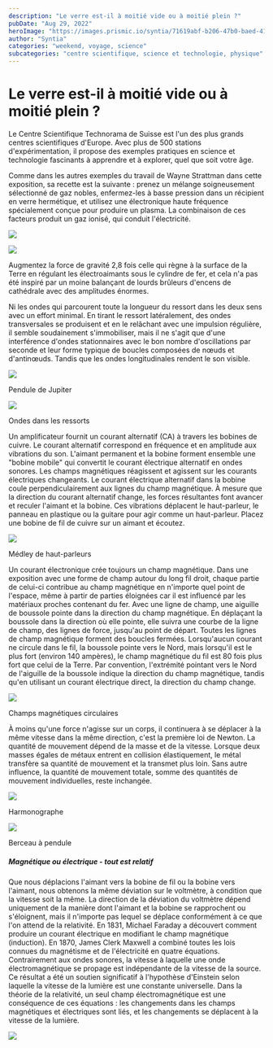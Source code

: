 ```yaml
---
description: "Le verre est-il à moitié vide ou à moitié plein ?"
pubDate: "Aug 29, 2022"
heroImage: "https://images.prismic.io/syntia/71619abf-b206-47b0-baed-41580e36f2dc_img_20220828_131405.jpg?auto=compress,format"
author: "Syntia"
categories: "weekend, voyage, science"
subcategories: "centre scientifique, science et technologie, physique"
---
```


# **Le verre est-il à moitié vide ou à moitié plein ?**

Le Centre Scientifique Technorama de Suisse est l'un des plus grands centres
scientifiques d'Europe. Avec plus de 500 stations d'expérimentation, il propose
des exemples pratiques en science et technologie fascinants à apprendre et à
explorer, quel que soit votre âge.

Comme dans les autres exemples du travail de Wayne Strattman dans cette
exposition, sa recette est la suivante : prenez un mélange soigneusement
sélectionné de gaz nobles, enfermez-les à basse pression dans un récipient en
verre hermétique, et utilisez une électronique haute fréquence spécialement
conçue pour produire un plasma. La combinaison de ces facteurs produit un gaz
ionisé, qui conduit l'électricité.

![](https://images.prismic.io/syntia/4806ffdd-454f-420f-8801-3aedbf5e1be1_img_20220828_153325.jpg?auto=compress,format)

![](https://images.prismic.io/syntia/cfbdb2ff-d7d8-4d17-94f6-6c0ff17b7ac7_img_20220828_153337_1-1.jpg?auto=compress,format)

Augmentez la force de gravité 2,8 fois celle qui règne à la surface de la Terre
en régulant les électroaimants sous le cylindre de fer, et cela n'a pas été
inspiré par un moine balançant de lourds brûleurs d'encens de cathédrale avec
des amplitudes énormes.

Ni les ondes qui parcourent toute la longueur du ressort dans les deux sens avec
un effort minimal. En tirant le ressort latéralement, des ondes transversales se
produisent et en le relâchant avec une impulsion régulière, il semble
soudainement s'immobiliser, mais il ne s'agit que d'une interférence d'ondes
stationnaires avec le bon nombre d'oscillations par seconde et leur forme
typique de boucles composées de nœuds et d'antinœuds. Tandis que les ondes
longitudinales rendent le son visible.

![](https://images.prismic.io/syntia/fa22f35d-0365-42ea-8ae0-e27b174dd320_img_20220828_125430.jpg?auto=compress,format)

Pendule de Jupiter

![](https://images.prismic.io/syntia/4627badc-3a0d-462e-b80d-78b031ad41ad_img_20220828_125940.jpg?auto=compress,format)

Ondes dans les ressorts

Un amplificateur fournit un courant alternatif (CA) à travers les bobines de
cuivre. Le courant alternatif correspond en fréquence et en amplitude aux
vibrations du son. L'aimant permanent et la bobine forment ensemble une "bobine
mobile" qui convertit le courant électrique alternatif en ondes sonores. Les
champs magnétiques réagissent et agissent sur les courants électriques
changeants. Le courant électrique alternatif dans la bobine coule
perpendiculairement aux lignes du champ magnétique. À mesure que la direction du
courant alternatif change, les forces résultantes font avancer et reculer
l'aimant et la bobine. Ces vibrations déplacent le haut-parleur, le panneau en
plastique ou la guitare pour agir comme un haut-parleur. Placez une bobine de
fil de cuivre sur un aimant et écoutez.

![](https://images.prismic.io/syntia/918720b2-6ccb-4c20-8330-f8108e067bac_img_20220828_131903.jpg?auto=compress,format)

Médley de haut-parleurs

Un courant électronique crée toujours un champ magnétique. Dans une exposition
avec une forme de champ autour du long fil droit, chaque partie de celui-ci
contribue au champ magnétique en n'importe quel point de l'espace, même à partir
de parties éloignées car il est influencé par les matériaux proches contenant du
fer. Avec une ligne de champ, une aiguille de boussole pointe dans la direction
du champ magnétique. En déplaçant la boussole dans la direction où elle pointe,
elle suivra une courbe de la ligne de champ, des lignes de force, jusqu'au point
de départ. Toutes les lignes de champ magnétique forment des boucles fermées.
Lorsqu'aucun courant ne circule dans le fil, la boussole pointe vers le Nord,
mais lorsqu'il est le plus fort (environ 140 ampères), le champ magnétique du
fil est 80 fois plus fort que celui de la Terre. Par convention, l'extrémité
pointant vers le Nord de l'aiguille de la boussole indique la direction du champ
magnétique, tandis qu'en utilisant un courant électrique direct, la direction du
champ change.

![](https://images.prismic.io/syntia/a28f1978-1065-4967-abd6-4a46bb7bcb5e_img_20220828_132829.jpg?auto=compress,format)

Champs magnétiques circulaires

À moins qu'une force n'agisse sur un corps, il continuera à se déplacer à la
même vitesse dans la même direction, c'est la première loi de Newton. La
quantité de mouvement dépend de la masse et de la vitesse. Lorsque deux masses
égales de métaux entrent en collision élastiquement, le métal transfère sa
quantité de mouvement et la transmet plus loin. Sans autre influence, la
quantité de mouvement totale, somme des quantités de mouvement individuelles,
reste inchangée.

![](https://images.prismic.io/syntia/ddb50c72-bf6c-463f-a68d-a42bd8c36bc0_img_20220828_130257.jpg?auto=compress,format)

Harmonographe

![](https://images.prismic.io/syntia/ca9d7bcb-a8b9-4db3-aee4-775371ffdc17_img_20220828_131353.jpg?auto=compress,format)

Berceau à pendule

##### **Magnétique ou électrique - tout est relatif**

Que nous déplacions l'aimant vers la bobine de fil ou la bobine vers l'aimant,
nous obtenons la même déviation sur le voltmètre, à condition que la vitesse
soit la même. La direction de la déviation du voltmètre dépend uniquement de la
manière dont l'aimant et la bobine se rapprochent ou s'éloignent, mais il
n'importe pas lequel se déplace conformément à ce que l'on attend de la
relativité. En 1831, Michael Faraday a découvert comment produire un courant
électrique en modifiant le champ magnétique (induction). En 1870, James Clerk
Maxwell a combiné toutes les lois connues du magnétisme et de l'électricité en
quatre équations. Contrairement aux ondes sonores, la vitesse à laquelle une
onde électromagnétique se propage est indépendante de la vitesse de la source.
Ce résultat a été un soutien significatif à l'hypothèse d'Einstein selon
laquelle la vitesse de la lumière est une constante universelle. Dans la théorie
de la relativité, un seul champ électromagnétique est une conséquence de ces
équations : les changements dans les champs magnétiques et électriques sont
liés, et les changements se déplacent à la vitesse de la lumière.

![](https://images.prismic.io/syntia/1f3225eb-7627-4cd9-a18c-54c8c3a61348_img_20220828_133021.jpg?auto=compress,format)
